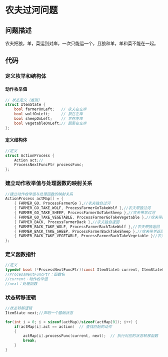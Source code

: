 # 农夫过河问题

## 问题描述

农夫把狼，羊，菜运到对岸，一次只能运一个，且狼和羊，羊和菜不能在一起。



## 代码

### 定义枚举和结构体

#### 动作枚举值

```c
// 状态定义（推测）
struct ItemState {
    bool farmerOnLeft;   // 农夫在左岸
    bool wolfOnLeft;     // 狼在左岸
    bool sheepOnLeft;    // 羊在左岸
    bool vegetableOnLeft;// 蔬菜在左岸
};
```

#### 定义结构体

```c
//定义
struct ActionProcess {
    Action act;//
    ProcessNextFuncPtr processFunc;
};
```





### 建立动作枚举值与处理函数的映射关系

```c
//建立动作枚举值与处理函数的映射关系
ActionProcess actMap[] = {
    { FARMER_GO, ProcessFarmerGo },//农夫独自过河
    { FARMER_GO_TAKE_WOLF, ProcessFarmerGoTakeWolf },//农夫带狼过河
    { FARMER_GO_TAKE_SHEEP, ProcessFarmerGoTakeSheep },//农夫带羊过河
    { FARMER_GO_TAKE_VEGETABLE, ProcessFarmerGoTakeVegetable },//农夫带蔬菜过河
    { FARMER_BACK, ProcessFarmerBack },//农夫独自返回
    { FARMER_BACK_TAKE_WOLF, ProcessFarmerBackTakeWolf },//农夫带狼返回
    { FARMER_BACK_TAKE_SHEEP, ProcessFarmerBackTakeSheep },//农夫带羊返回
    { FARMER_BACK_TAKE_VEGETABLE, ProcessFarmerBackTakeVegetable }//农夫带蔬菜返回
};
```



### 定义函数指针

```c
//定义
typedef bool (*ProcessNextFuncPtr)(const ItemState& current, ItemState& next);
//ProcessNextFuncPtr：函数名
//current：动作枚举值
//next：处理函数
```



### 状态转移逻辑

```c
//状态转移逻辑
ItemState next;//声明一个基础状态

for(int i = 0; i < sizeof(actMap)/sizeof(actMap[0]); i++) {
    if(actMap[i].act == action)  // 查找匹配的动作
    {
        actMap[i].processFunc(current, next);  // 执行对应的状态转移函数
        break;
    }
}
```

